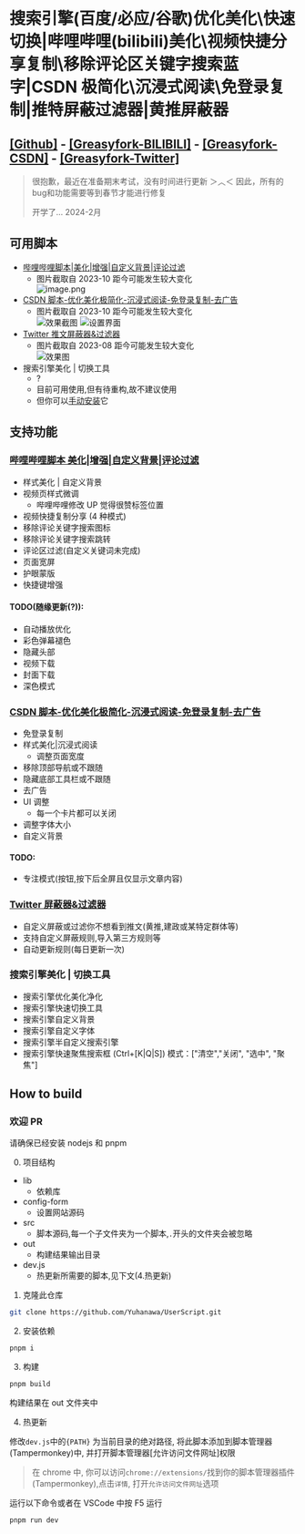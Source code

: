 # 搜索引擎(百度/必应/谷歌)优化美化\快速切换|哔哩哔哩(bilibili)美化\视频快捷分享复制\移除评论区关键字搜索蓝字|CSDN 极简化\沉浸式阅读\免登录复制|推特屏蔽过滤器|黄推屏蔽器

## [[Github]](https://github.com/yuhanawa/UserScript) - [[Greasyfork-BILIBILI]](https://greasyfork.org/zh-CN/scripts/471069) - [[Greasyfork-CSDN]](https://greasyfork.org/zh-CN/scripts/471071) - [[Greasyfork-Twitter]](https://greasyfork.org/zh-CN/scripts/473865)


> 很抱歉，最近在准备期末考试，没有时间进行更新 ＞︿＜
> 因此，所有的bug和功能需要等到春节才能进行修复
>  
> 开学了...
> 2024-2月

## 可用脚本

- [哔哩哔哩脚本|美化|增强|自定义背景|评论过滤](https://greasyfork.org/zh-CN/scripts/471069-bilibili-beautify)
  - 图片截取自 2023-10 距今可能发生较大变化  
    ![image.png](https://s2.loli.net/2023/10/22/Pdq619G5lvDCO8X.png)
- [CSDN 脚本-优化美化极简化-沉浸式阅读-免登录复制-去广告](https://greasyfork.org/zh-CN/scripts/471071-csdn-optimize-beautify-simplify)
  - 图片截取自 2023-10 距今可能发生较大变化  
    ![效果截图](https://s2.loli.net/2023/10/22/MNxA6JUz4uCEdDk.png)
    ![设置界面](https://s2.loli.net/2023/10/22/yuOm9iBnS2kxpMq.png)
- [Twitter 推文屏蔽器&过滤器](https://greasyfork.org/zh-CN/scripts/473865)
  - 图片截取自 2023-08 距今可能发生较大变化  
    ![效果图](https://s2.loli.net/2023/10/22/PBfTdO6rvuR8qJI.png)
- 搜索引擎美化 | 切换工具
  - ?
  - 目前可用使用,但有待重构,故不建议使用
  - 但你可以[手动安装](https://raw.githubusercontent.com/Yuhanawa/UserScript/releases/out/search.js)它

## 支持功能

### [哔哩哔哩脚本 美化|增强|自定义背景|评论过滤](https://greasyfork.org/zh-CN/scripts/471069-bilibili-beautify)

- 样式美化 | 自定义背景
- 视频页样式微调
  - 哔哩哔哩修改 UP 觉得很赞标签位置
- 视频快捷复制分享 (4 种模式)
- 移除评论关键字搜索图标
- 移除评论关键字搜索跳转
- 评论区过滤(自定义关键词未完成)
- 页面宽屏
- 护眼蒙版
- 快捷键增强

#### TODO(随缘更新(?)):

- 自动播放优化
- 彩色弹幕褪色
- 隐藏头部
- 视频下载
- 封面下载
- 深色模式

### [CSDN 脚本-优化美化极简化-沉浸式阅读-免登录复制-去广告](https://greasyfork.org/zh-CN/scripts/471071-csdn-optimize-beautify-simplify)

- 免登录复制
- 样式美化|沉浸式阅读
  - 调整页面宽度
- 移除顶部导航或不跟随
- 隐藏底部工具栏或不跟随
- 去广告
- UI 调整
  - 每一个卡片都可以关闭
- 调整字体大小
- 自定义背景

#### TODO:

- 专注模式(按钮,按下后全屏且仅显示文章内容)

### [Twitter 屏蔽器&过滤器](https://greasyfork.org/zh-CN/scripts/473865)

- 自定义屏蔽或过滤你不想看到推文(黄推,建政或某特定群体等)
- 支持自定义屏蔽规则,导入第三方规则等
- 自动更新规则(每日更新一次)

### 搜索引擎美化 | 切换工具

- 搜索引擎优化美化净化
- 搜索引擎快速切换工具
- 搜索引擎自定义背景
- 搜索引擎自定义字体
- 搜索引擎半自定义搜索引擎
- 搜索引擎快速聚焦搜索框 (Ctrl+[K|Q|S]) 模式：["清空","关闭", "选中", "聚焦"]

## How to build

### 欢迎 PR

请确保已经安装 nodejs 和 pnpm

0. 项目结构

- lib
  - 依赖库
- config-form
  - 设置网站源码
- src
  - 脚本源码,每一个子文件夹为一个脚本,`.`开头的文件夹会被忽略
- out
  - 构建结果输出目录
- dev.js
  - 热更新所需要的脚本,见下文(4.热更新)

1. 克隆此仓库

```sh
git clone https://github.com/Yuhanawa/UserScript.git
```

2. 安装依赖

```sh
pnpm i
```

3. 构建

```sh
pnpm build
```

构建结果在 out 文件夹中

4. 热更新

修改`dev.js`中的`{PATH}` 为当前目录的绝对路径, 将此脚本添加到脚本管理器(Tampermonkey)中, 并打开脚本管理器[允许访问文件网址]权限

> 在 chrome 中, 你可以访问`chrome://extensions/`找到你的脚本管理器插件(Tampermonkey),点击`详情`, 打开`允许访问文件网址`选项

运行以下命令或者在 VSCode 中按 F5 运行

```sh
pnpm run dev
```
